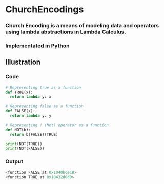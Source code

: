 # ChurchEncodings 
### Church Encoding is a means of modeling data and operators using lambda abstractions in Lambda Calculus.
### Implementated in Python

## Illustration

### Code
``` python
# Representing true as a function
def TRUE(x):
  return lambda y: x

# Representing false as a function
def FALSE(x):
  return lambda y: y

# Representing ! (Not) operator as a function
def NOT(b):
  return b(FALSE)(TRUE)

print(NOT(TRUE))
print(NOT(FALSE))
```

### Output

``` python
<function FALSE at 0x1040bce18>
<function TRUE at 0x10432d0d0>
```
